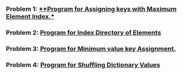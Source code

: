 ### <ol>Problem 1: <a href="https://github.com/Iamtripathisatyam/100_Days_Code_Challenge/blob/main/Day24/Assigne_Keys_with_Maximum_Element_Index.py">**Program for Assigning keys with Maximum Element Index.*</a></ol>
### <ol>Problem 2: <a href="https://github.com/Iamtripathisatyam/100_Days_Code_Challenge/blob/main/Day24/Index_Directory_of_Elements.py">**Program for Index Directory of Elements**</a></ol>
### <ol>Problem 3: <a href="https://github.com/Iamtripathisatyam/100_Days_Code_Challenge/blob/main/Day24/Minimum_Value_key_Assignment.py">**Program for Minimum value key Assignment.**</a></ol>
### <ol>Problem 4: <a href="https://github.com/Iamtripathisatyam/100_Days_Code_Challenge/blob/main/Day24/Shuffling_of_Values.py">**Program for Shuffling Dictionary Values**</a></ol>
